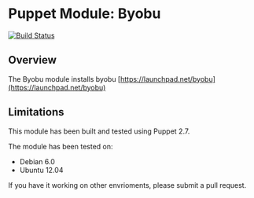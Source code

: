 Puppet Module: Byobu
====
[![Build Status](https://travis-ci.org/adamstrawson/puppet-byobu.png)](https://travis-ci.org/adamstrawson/puppet-byobu)

Overview
--------

The Byobu module installs byobu [https://launchpad.net/byobu](https://launchpad.net/byobu)

Limitations
------------

This module has been built and tested using Puppet 2.7.

The module has been tested on:

* Debian 6.0 
* Ubuntu 12.04

If you have it working on other envrioments, please submit a pull request.
